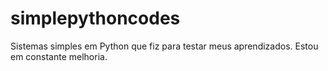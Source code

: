 # simplepythoncodes
Sistemas simples em Python que fiz para testar meus aprendizados. Estou em constante melhoria.

